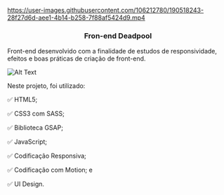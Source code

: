 

https://user-images.githubusercontent.com/106212780/190518243-28f27d6d-aee1-4b14-b258-7f88af5424d9.mp4



<h3 align="center">
  Fron-end Deadpool
</h3>

Front-end desenvolvido com a finalidade de estudos de responsividade, efeitos e boas práticas de criação de front-end.


![Alt Text](demo.gif)


Neste projeto, foi utilizado:

:white_check_mark: HTML5;

:white_check_mark: CSS3 com SASS;

:white_check_mark: Biblioteca GSAP;

:white_check_mark: JavaScript;

:white_check_mark: Codificação Responsiva;

:white_check_mark: Codificação com Motion; e

:white_check_mark: UI Design.
